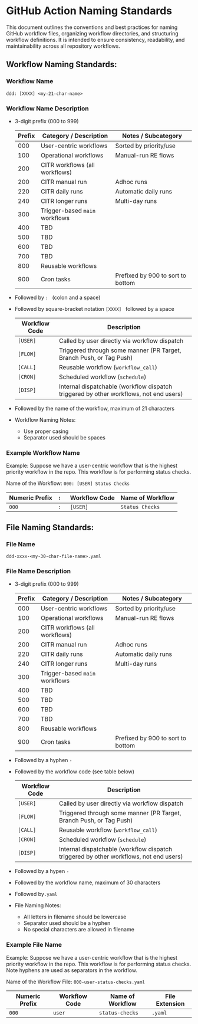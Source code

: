 # GitHub Action Naming Standards

This document outlines the conventions and best practices for naming GitHub workflow files,
organizing workflow directories, and structuring workflow definitions.
It is intended to ensure consistency, readability, and maintainability across all repository workflows.

## Workflow Naming Standards:

### Workflow Name

`ddd: [XXXX] <my-21-char-name>`

### Workflow Name Description

- 3-digit prefix (000 to 999)

  | Prefix |     Category / Description     |        Notes / Subcategory        |
  |--------|--------------------------------|-----------------------------------|
  | 000    | User-centric workflows         | Sorted by priority/use            |
  | 100    | Operational workflows          | Manual-run RE flows               |
  | 200    | CITR workflows (all workflows) |                                   |
  | 200    | CITR manual run                | Adhoc runs                        |
  | 220    | CITR daily runs                | Automatic daily runs              |
  | 240    | CITR longer runs               | Multi-day runs                    |
  | 300    | Trigger-based `main` workflows |                                   |
  | 400    | TBD                            |                                   |
  | 500    | TBD                            |                                   |
  | 600    | TBD                            |                                   |
  | 700    | TBD                            |                                   |
  | 800    | Reusable workflows             |                                   |
  | 900    | Cron tasks                     | Prefixed by 900 to sort to bottom |

- Followed by `: ` (colon and a space)

- Followed by square-bracket notation `[XXXX] ` followed by a space

  | Workflow Code |                                      Description                                      |
  |---------------|---------------------------------------------------------------------------------------|
  | `[USER]`      | Called by user directly via workflow dispatch                                         |
  | `[FLOW]`      | Triggered through some manner (PR Target, Branch Push, or Tag Push)                   |
  | `[CALL]`      | Reusable workflow (`workflow_call`)                                                   |
  | `[CRON]`      | Scheduled workflow (`schedule`)                                                       |
  | `[DISP]`      | Internal dispatchable (workflow dispatch triggered by other workflows, not end users) |

- Followed by the name of the workflow, maximum of 21 characters

- Workflow Naming Notes:

  - Use proper casing
  - Separator used should be spaces

### Example Workflow Name

Example: Suppose we have a user-centric workflow that is the highest priority workflow in the repo. This workflow is
for performing status checks.

Name of the Workflow: `000: [USER] Status Checks`

| Numeric Prefix | `: ` | Workflow Code | Name of Workflow |
|----------------|------|---------------|------------------|
| `000`          | `: ` | `[USER]`      | `Status Checks`  |

## File Naming Standards:

### File Name

`ddd-xxxx-<my-30-char-file-name>.yaml`

### File Name Description

- 3-digit prefix (000 to 999)

  | Prefix |     Category / Description     |        Notes / Subcategory        |
  |--------|--------------------------------|-----------------------------------|
  | 000    | User-centric workflows         | Sorted by priority/use            |
  | 100    | Operational workflows          | Manual-run RE flows               |
  | 200    | CITR workflows (all workflows) |                                   |
  | 200    | CITR manual run                | Adhoc runs                        |
  | 220    | CITR daily runs                | Automatic daily runs              |
  | 240    | CITR longer runs               | Multi-day runs                    |
  | 300    | Trigger-based `main` workflows |                                   |
  | 400    | TBD                            |                                   |
  | 500    | TBD                            |                                   |
  | 600    | TBD                            |                                   |
  | 700    | TBD                            |                                   |
  | 800    | Reusable workflows             |                                   |
  | 900    | Cron tasks                     | Prefixed by 900 to sort to bottom |

- Followed by a hyphen `-`

- Followed by the workflow code (see table below)

  | Workflow Code |                                      Description                                      |
  |---------------|---------------------------------------------------------------------------------------|
  | `[USER]`      | Called by user directly via workflow dispatch                                         |
  | `[FLOW]`      | Triggered through some manner (PR Target, Branch Push, or Tag Push)                   |
  | `[CALL]`      | Reusable workflow (`workflow_call`)                                                   |
  | `[CRON]`      | Scheduled workflow (`schedule`)                                                       |
  | `[DISP]`      | Internal dispatchable (workflow dispatch triggered by other workflows, not end users) |

- Followed by a hypen `-`

- Followed by the workflow name, maximum of 30 characters

- Followed by`.yaml`

- File Naming Notes:

  - All letters in filename should be lowercase
  - Separator used should be a hyphen
  - No special characters are allowed in filename

### Example File Name

Example: Suppose we have a user-centric workflow that is the highest priority workflow in the repo. This workflow is
for performing status checks. Note hyphens are used as separators in the workflow.

Name of the Workflow File: `000-user-status-checks.yaml`

| Numeric Prefix | Workflow Code | Name of Workflow | File Extension |
|----------------|---------------|------------------|----------------|
| `000`          | `user`        | `status-checks`  | `.yaml`        |
